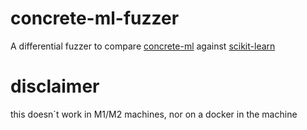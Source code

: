 # concrete-ml-fuzzer
A differential fuzzer to compare [concrete-ml](https://docs.zama.ai/concrete-ml) against [scikit-learn](https://scikit-learn.org)

# disclaimer 
this doesn´t work in M1/M2 machines, nor on a docker in the machine